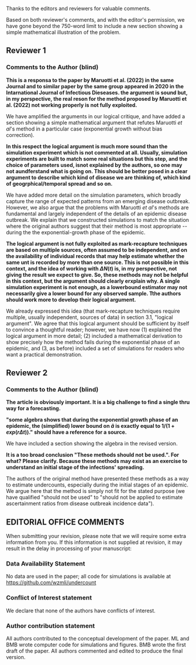 

Thanks to the editors and reviewers for valuable comments.

Based on both reviewer's comments, and with the editor's permission, we have gone beyond the 750-word limit to include a new section showing a simple mathematical illustration of the problem. 

## Reviewer 1

### Comments to the Author (blind)

**This is a responsa to the paper by Maruotti et al. (2022) in the same Journal and to similar paper by the same group appeared in 2020 in the Intarnational Journal of Infectious Dieseases. the argument is sound but, in my perspective, the real reson for the method proposed by Maruotti et al. (2022) not working properly is not fully exploited.**

We have amplified the arguments in our logical critique,  and have added a section showing a simple mathematical argument that refutes Maruotti *et al*'s method in a particular case (exponential growth without bias correction).

**In this respect the logical argument is much more sound than the simulation experiment which is not commented at all. Usually, simulation experiments are built to match some real situations but this step, and the choice of parameters used, isnot explained by the authors, so one may not aundferstand what is going on. This should be better posed in a clear argument to describe which kind of disease we are thinking of, which kind of geogrphical/temporal spread and so on.**

We have added more detail on the simulation parameters, which broadly capture the range of expected patterns from an emerging disease outbreak. However, we also argue that the problems with Maruotti *et al*'s methods are fundamental and largely independent of the details of an epidemic disease outbreak. We explain that we constructed simulations to match the situation where the original authors suggest that their method is most appropriate -- during the the exponential-growth phase of the epidemic.

**The logical argument is not fully exploited as mark-recapture techniques are based on multiple sources, often assumed to be independent, and on the availability of individual records that may help estimate whether the same unt is recorded by more than one source. This is not possible in this context, and the idea of working with $\Delta N(t)$ is, in my perspective, not giving the result we expect to give. So, these methods may not be helpful in this context, but the argument should clearly erxplain why. A single simulation experiment is not enough, as a lowerbound estimator may not necessarily give a lower bound for any observed sample. Tthe authors should work more to develop their logical argument.**

We already expressed this idea (that mark-recapture techniques require multiple, usually independent, sources of data) in section 3.1, "logical argument". We agree that this logical argument should be sufficient by itself to convince a thoughtful reader; however, we have now (1) explained the logical argument in more detail; (2) included a mathematical derivation to show precisely how the method fails during the exponential phase of an epidemic, and (3, as before) included a set of simulations for readers who want a practical demonstration.

## Reviewer 2

### Comments to the Author (blind)

**The article is obviously important. It is a big challenge to find a single thru way for a forecasting.**

**"some algebra shows that during the exponential growth phase of an epidemic, the (simplified) lower bound on $\hat{a}$ is exactly equal to $1/(1+ exp(r \Delta t))$." should have a reference for a source.**

We have included a section showing the algebra in the revised version. 

**It is a too broad conclusion "These methods should not be used.". For what? Please clarify. Because these methods may exist as an exercise to understand an initial stage of the infections' spreading.**

The authors of the original method have presented these methods as a way to estimate undercounts, especially during the initial stages of an epidemic. We argue here that the method is simply not fit for the stated purpose (we have qualified "should not be used" to "should not be applied to estimate ascertainment ratios from disease outbreak incidence data").

## EDITORIAL OFFICE COMMENTS

When submitting your revision, please note that we will require some extra information from you. If this information is not supplied at revision, it may result in the delay in processing of your manuscript:

### Data Availability Statement

No data are used in the paper; all code for simulations is available at https://github.com/wzmli/undercount

### Conflict of Interest statement

We declare that none of the authors have conflicts of interest.

### Author contribution statement

All authors contributed to the conceptual development of the paper. ML and BMB wrote computer code for simulations and figures. BMB wrote the first draft of the paper. All authors commented and edited to produce the final version.

